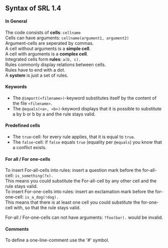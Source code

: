 ## Syntax of SRL 1.4
#### In General
The code consists of **cells**: `cellname`<br />
Cells can have arguments: `cellname(argument1, argument2)`<br />
Argument-cells are seperated by commas.<br />
A cell without arguments is a **simple cell**.<br />
A cell with arguments is a **complex cell**.<br />
Integrated cells form **rules**: `a(b, c).`<br />
Rules commonly display relations between cells.<br />
Rules have to end with a dot.<br />
A **system** is just a set of rules.<br />

#### Keywords
- The `@import(<filename>)`-keyword substitutes itself by the content of the file `<filename>`.<br />
- The `@equals(<a>, <b>)`-keyword displays that it is possible to substitute a by b or b by a and the rule stays valid.<br />

#### Predefined cells
- The `true`-cell: for every rule applies, that it is equal to `true`.<br />
- The `false`-cell: if `false` equals `true` (equality per `@equals`) you know that a conflict exists.<br />

#### For all / For one-cells
To insert For-all-cells into rules: insert a question mark before the for-all-cell: `is_something(?x).`<br />
This means you could substitute the For-all-cell by any other cell and the rule stays valid.<br />
To insert For-one-cells into rules: insert an exclamation mark before the for-one-cell: `is_a_dog(!dog).`<br />
This means that there is at least one cell you could substitute the for-one-cell with, so that the rule stays valid.<br />

For-all / For-one-cells can not have arguments: `?foo(bar).` would be invalid.<br />

#### Comments
To define a one-line-comment use the '#' symbol.<br />
